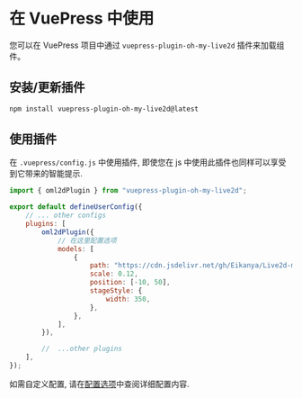 # 在 VuePress 中使用

您可以在 VuePress 项目中通过 `vuepress-plugin-oh-my-live2d` 插件来加载组件。

## 安装/更新插件

```sh
npm install vuepress-plugin-oh-my-live2d@latest
```

## 使用插件

在 `.vuepress/config.js` 中使用插件, 即使您在 js 中使用此插件也同样可以享受到它带来的智能提示.

```js
import { oml2dPlugin } from "vuepress-plugin-oh-my-live2d";

export default defineUserConfig({
	// ... other configs
	plugins: [
		oml2dPlugin({
			// 在这里配置选项
			models: [
				{
					path: "https://cdn.jsdelivr.net/gh/Eikanya/Live2d-model/Live2D/Senko_Normals/senko.model3.json",
					scale: 0.12,
					position: [-10, 50],
					stageStyle: {
						width: 350,
					},
				},
			],
		}),

		//  ...other plugins
	],
});
```

如需自定义配置, 请在[配置选项](../api/Options.md)中查阅详细配置内容.
